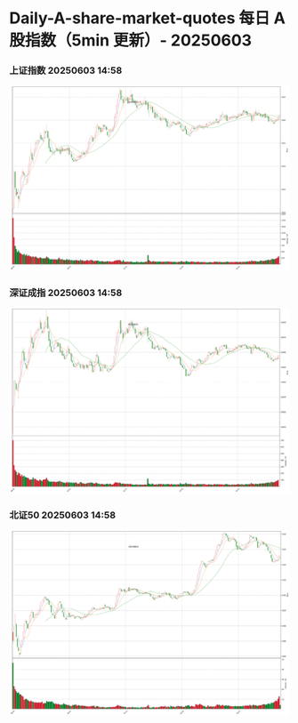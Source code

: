 
# Daily-A-share-market-quotes 每日 A 股指数（5min 更新）- 20250603

### 上证指数 20250603 14:58
![](./fig/2025/6/20250603-sh000001.png)

### 深证成指 20250603 14:58
![](./fig/2025/6/20250603-sz399001.png)

### 北证50 20250603 14:58
![](./fig/2025/6/20250603-bj899050.png)
